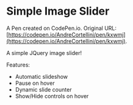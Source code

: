 # Simple Image Slider

A Pen created on CodePen.io. Original URL: [https://codepen.io/AndreCortellini/pen/kxwmj](https://codepen.io/AndreCortellini/pen/kxwmj).

A simple JQuery image slider!

Features:
- Automatic slideshow
- Pause on hover
- Dynamic slide counter
- Show/Hide controls on hover
